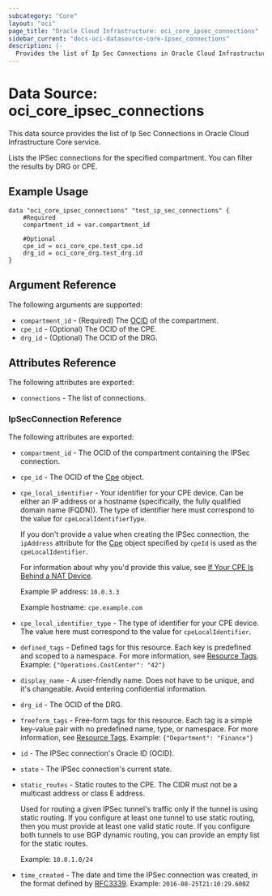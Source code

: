 ```yaml
---
subcategory: "Core"
layout: "oci"
page_title: "Oracle Cloud Infrastructure: oci_core_ipsec_connections"
sidebar_current: "docs-oci-datasource-core-ipsec_connections"
description: |-
  Provides the list of Ip Sec Connections in Oracle Cloud Infrastructure Core service
---
```


# Data Source: oci_core_ipsec_connections
This data source provides the list of Ip Sec Connections in Oracle Cloud Infrastructure Core service.

Lists the IPSec connections for the specified compartment. You can filter the
results by DRG or CPE.


## Example Usage

```hcl
data "oci_core_ipsec_connections" "test_ip_sec_connections" {
	#Required
	compartment_id = var.compartment_id

	#Optional
	cpe_id = oci_core_cpe.test_cpe.id
	drg_id = oci_core_drg.test_drg.id
}
```

## Argument Reference

The following arguments are supported:

* `compartment_id` - (Required) The [OCID](https://docs.cloud.oracle.com/iaas/Content/General/Concepts/identifiers.htm) of the compartment.
* `cpe_id` - (Optional) The OCID of the CPE.
* `drg_id` - (Optional) The OCID of the DRG.


## Attributes Reference

The following attributes are exported:

* `connections` - The list of connections.

### IpSecConnection Reference

The following attributes are exported:

* `compartment_id` - The OCID of the compartment containing the IPSec connection.
* `cpe_id` - The OCID of the [Cpe](https://docs.cloud.oracle.com/iaas/api/#/en/iaas/20160918/Cpe/) object.
* `cpe_local_identifier` - Your identifier for your CPE device. Can be either an IP address or a hostname (specifically, the fully qualified domain name (FQDN)). The type of identifier here must correspond to the value for `cpeLocalIdentifierType`.

	If you don't provide a value when creating the IPSec connection, the `ipAddress` attribute for the [Cpe](https://docs.cloud.oracle.com/iaas/api/#/en/iaas/20160918/Cpe/) object specified by `cpeId` is used as the `cpeLocalIdentifier`.

	For information about why you'd provide this value, see [If Your CPE Is Behind a NAT Device](https://docs.cloud.oracle.com/iaas/Content/Network/Tasks/overviewIPsec.htm#nat).

	Example IP address: `10.0.3.3`

	Example hostname: `cpe.example.com` 
* `cpe_local_identifier_type` - The type of identifier for your CPE device. The value here must correspond to the value for `cpeLocalIdentifier`. 
* `defined_tags` - Defined tags for this resource. Each key is predefined and scoped to a namespace. For more information, see [Resource Tags](https://docs.cloud.oracle.com/iaas/Content/General/Concepts/resourcetags.htm).  Example: `{"Operations.CostCenter": "42"}` 
* `display_name` - A user-friendly name. Does not have to be unique, and it's changeable. Avoid entering confidential information. 
* `drg_id` - The OCID of the DRG.
* `freeform_tags` - Free-form tags for this resource. Each tag is a simple key-value pair with no predefined name, type, or namespace. For more information, see [Resource Tags](https://docs.cloud.oracle.com/iaas/Content/General/Concepts/resourcetags.htm).  Example: `{"Department": "Finance"}` 
* `id` - The IPSec connection's Oracle ID (OCID).
* `state` - The IPSec connection's current state.
* `static_routes` - Static routes to the CPE. The CIDR must not be a multicast address or class E address.

	Used for routing a given IPSec tunnel's traffic only if the tunnel is using static routing. If you configure at least one tunnel to use static routing, then you must provide at least one valid static route. If you configure both tunnels to use BGP dynamic routing, you can provide an empty list for the static routes.

	 Example: `10.0.1.0/24` 
* `time_created` - The date and time the IPSec connection was created, in the format defined by [RFC3339](https://tools.ietf.org/html/rfc3339).  Example: `2016-08-25T21:10:29.600Z` 

